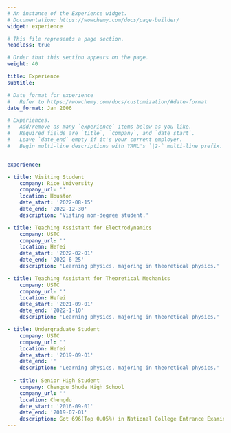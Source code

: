 ```yaml
---
# An instance of the Experience widget.
# Documentation: https://wowchemy.com/docs/page-builder/
widget: experience

# This file represents a page section.
headless: true

# Order that this section appears on the page.
weight: 40

title: Experience
subtitle:

# Date format for experience
#   Refer to https://wowchemy.com/docs/customization/#date-format
date_format: Jan 2006

# Experiences.
#   Add/remove as many `experience` items below as you like.
#   Required fields are `title`, `company`, and `date_start`.
#   Leave `date_end` empty if it's your current employer.
#   Begin multi-line descriptions with YAML's `|2-` multi-line prefix.


experience:

- title: Visiting Student
    company: Rice University
    company_url: ''
    location: Houston
    date_start: '2022-08-15'
    date_end: '2022-12-30'
    description: 'Visting non-degree student.'

- title: Teaching Assistant for Electrodynamics
    company: USTC
    company_url: ''
    location: Hefei
    date_start: '2022-02-01'
    date_end: '2022-6-25'
    description: 'Learning physics, majoring in theoretical physics.'

- title: Teaching Assistant for Theoretical Mechanics
    company: USTC
    company_url: ''
    location: Hefei
    date_start: '2021-09-01'
    date_end: '2022-1-10'
    description: 'Learning physics, majoring in theoretical physics.'

- title: Undergraduate Student
    company: USTC
    company_url: ''
    location: Hefei
    date_start: '2019-09-01'
    date_end: ''
    description: 'Learning physics, majoring in theoretical physics.'
        
  - title: Senior High Student
    company: Chengdu Shude High School
    company_url: ''
    location: Chengdu
    date_start: '2016-09-01'
    date_end: '2019-07-01'
    description: Got 696(Top 0.05%) in National College Entrance Examination.
---
```


